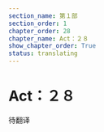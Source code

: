 ```yaml
---
section_name: 第１部
section_order: 1
chapter_order: 28
chapter_name: Act：２８
show_chapter_order: True
status: translating
---
```


# Act：２８
待翻译
